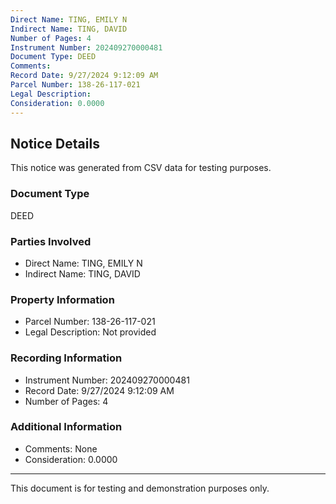 ```yaml
---
Direct Name: TING, EMILY N
Indirect Name: TING, DAVID
Number of Pages: 4
Instrument Number: 202409270000481
Document Type: DEED
Comments: 
Record Date: 9/27/2024 9:12:09 AM
Parcel Number: 138-26-117-021
Legal Description: 
Consideration: 0.0000
---
```


## Notice Details

This notice was generated from CSV data for testing purposes.

### Document Type
DEED

### Parties Involved
- Direct Name: TING, EMILY N
- Indirect Name: TING, DAVID

### Property Information
- Parcel Number: 138-26-117-021
- Legal Description: Not provided

### Recording Information
- Instrument Number: 202409270000481
- Record Date: 9/27/2024 9:12:09 AM
- Number of Pages: 4

### Additional Information
- Comments: None
- Consideration: 0.0000

---

This document is for testing and demonstration purposes only.
